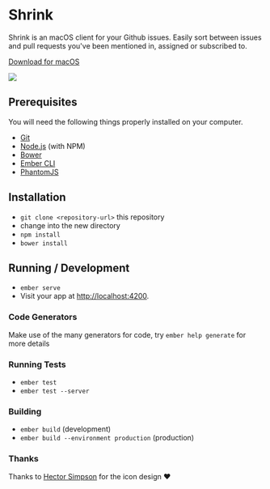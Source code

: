 # Shrink

Shrink is an macOS client for your Github issues. Easily sort between issues and pull requests you've been mentioned in, assigned or subscribed to.

[Download for macOS](https://github.com/almonk/shrink2/releases)

![](http://almonk-share.s3-eu-west-1.amazonaws.com/ElGPItG7jv/dfsdsf.png)

## Prerequisites

You will need the following things properly installed on your computer.

* [Git](http://git-scm.com/)
* [Node.js](http://nodejs.org/) (with NPM)
* [Bower](http://bower.io/)
* [Ember CLI](http://ember-cli.com/)
* [PhantomJS](http://phantomjs.org/)

## Installation

* `git clone <repository-url>` this repository
* change into the new directory
* `npm install`
* `bower install`

## Running / Development

* `ember serve`
* Visit your app at [http://localhost:4200](http://localhost:4200).

### Code Generators

Make use of the many generators for code, try `ember help generate` for more details

### Running Tests

* `ember test`
* `ember test --server`

### Building

* `ember build` (development)
* `ember build --environment production` (production)

### Thanks
Thanks to [Hector Simpson](http://hector.me/) for the icon design :hearts:
